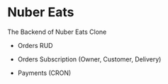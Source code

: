 # Nuber Eats

The Backend of Nuber Eats Clone

- Orders RUD
- Orders Subscription (Owner, Customer, Delivery)

- Payments (CRON)